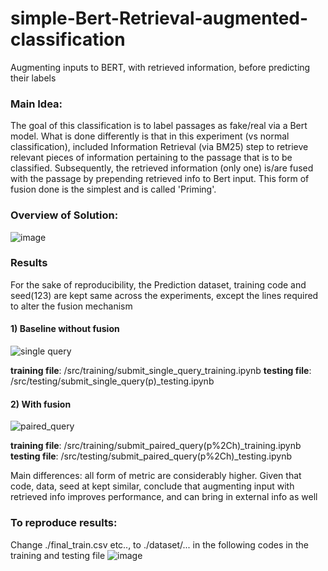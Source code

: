 # simple-Bert-Retrieval-augmented-classification
Augmenting inputs to BERT, with retrieved information, before predicting their labels

### Main Idea:
The goal of this classification is to label passages as fake/real via a Bert model.
What is done differently is that in this experiment (vs normal classification), included Information Retrieval (via BM25) step to retrieve relevant pieces of information pertaining to the passage that is to be classified.
Subsequently, the retrieved information (only one) is/are fused with the passage by prepending retrieved info to Bert input.
This form of fusion done is the simplest and is called 'Priming'.

### Overview of Solution:
![image](https://user-images.githubusercontent.com/54625060/170184988-c058e8ba-687c-40e4-9515-2f32c5881012.png)

### Results
For the sake of reproducibility, the Prediction dataset, training code and seed(123) are kept same across the experiments, except the lines required to alter the fusion mechanism 
#### 1) Baseline without fusion
![single query](https://user-images.githubusercontent.com/54625060/170483673-9fcb49da-2ce5-4453-b33e-fdb63479a454.jpg)

<b>training file</b>: /src/training/submit_single_query_training.ipynb
<b>testing file</b>: /src/testing/submit_single_query(p)_testing.ipynb

#### 2) With fusion
![paired_query](https://user-images.githubusercontent.com/54625060/170483836-9fb4bd50-72db-4bdf-9dcb-b808f0c9340e.jpg)

<b>training file</b>: /src/training/submit_paired_query(p%2Ch)_training.ipynb
<b>testing file</b>: /src/testing/submit_paired_query(p%2Ch)_testing.ipynb

Main differences: all form of metric are considerably higher.
Given that code, data, seed at kept similar, conclude that augmenting input with retrieved info improves performance, and can bring in external info as well

### To reproduce results:
Change ./final_train.csv etc.., to ./dataset/... in the following codes in the training and testing file
![image](https://user-images.githubusercontent.com/54625060/170484339-21d1db66-19d9-4126-8bb3-5a2f8b684b7b.png)
